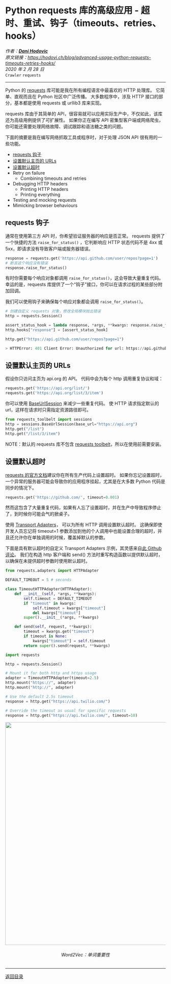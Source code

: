 # Python requests 库的高级应用 - 超时、重试、钩子（timeouts、retries、hooks）
_作者：[**Dani Hodovic**](https://hodovi.ch/)_  
_原文链接：<https://hodovi.ch/blog/advanced-usage-python-requests-timeouts-retries-hooks/>_  
_2020 年 2 月 28 日_  
`Crawler` `requests`

---
Python 的 [requests](https://requests.readthedocs.io/en/master/) 库可能是我在所有编程语言中最喜欢的 HTTP 处理库。
它简单、直观而且在 Python 社区中广泛传播。
大多数程序中，涉及 HTTP 接口的部分，基本都是使用 requests 或 urllib3 库来实现。

requests 库由于其简单的 API，很容易就可以应用实际生产中，不仅如此，该库还为高级用例提供了可扩展性。
如果你正在编写 API 密集型客户端或网络爬虫，你可能还需要处理网络故障、调试跟踪和语法糖之类的问题。 

下面的摘要是我在编写网络抓取工具或程序时，对于处理 JSON API 很有用的一些功能。
- [requests 钩子](#requests_hook)
- [设置默认主页的 URLs](#Setting_base_URLs)
- [设置默认超时](#Setting_default_timeouts)
- Retry on failure
  - Combining timeouts and retries
- Debugging HTTP headers
  - Printing HTTP headers
  - Printing everything
- Testing and mocking requests
- Mimicking browser behaviours




## <span id ='requests_hook'>requests 钩子</span>
通常在使用第三方 API 时，你希望验证服务器的响应是否正常。
requests 提供了一个快捷的方法 `raise_for_status()` ，它判断响应 HTTP 状态代码不是 4xx 或 5xx，即请求没有导致客户端或服务器错误。

```python
response = requests.get('https://api.github.com/user/repos?page=1')
# 断言这个响应没有错误
response.raise_for_status()
```

有时你需要每个响应对象都调用 `raise_for_status()`，这会导致大量重复代码。
幸运的是，requests 库提供了一个“钩子”接口，你可以在请求过程的某些部分附加回调。

我们可以使用钩子来确保每个响应对象都会调用 `raise_for_status()`。 

```python
# 创建自定义 requests 对象，修改全局模块抛出错误
http = requests.Session()

assert_status_hook = lambda response, *args, **kwargs: response.raise_for_status()
http.hooks["response"] = [assert_status_hook]

http.get("https://api.github.com/user/repos?page=1")

> HTTPError: 401 Client Error: Unauthorized for url: https://api.github.com/user/repos?page=1
```

## <span id='Setting_base_URLs'>设置默认主页的 URLs</span>
假设你只访问主页为 api.org 的 API。
代码中会为每个 http 调用重复协议和域： 

```python
requests.get('https://api.org/list/')
requests.get('https://api.org/list/3/item')
```

你可以使用 [BaseUrlSession](https://toolbelt.readthedocs.io/en/latest/sessions.html#baseurlsession) 来减少一些重复代码。
使 HTTP 请求指定默认的 url，这样在请求时只需指定资源路径即可。 

```python
from requests_toolbelt import sessions
http = sessions.BaseUrlSession(base_url="https://api.org")
http.get("/list")
http.get("/list/3/item")
```

NOTE：默认的 requests 库不包含 [requests toolbelt](https://github.com/requests/toolbelt)，所以在使用前需要安装。

## <span id='Setting_default_timeouts'>设置默认超时</span>
[requests 的官方文档](https://requests.readthedocs.io/en/master/user/quickstart/#timeouts)建议你在所有生产代码上设置超时。
如果你忘记设置超时，一个异常的服务器可能会导致你的应用程序挂起，尤其是在大多数 Python 代码是同步的情况下。

```python
requests.get('https://github.com/', timeout=0.001)
```

然而这包含了大量重复代码，如果有人忘了设置超时，并在生产中导致程序停止了，到时候你可能会气的掀桌子。

使用 [Transport Adapters](https://requests.readthedocs.io/en/master/user/advanced/#transport-adapters)，
可以为所有 HTTP 调用设置默认超时。
这确保即使开发人员忘记将 timeout=1 参数添加到他的个人调用中也能设置合理的超时，并且还允许你在单独调用的时候，覆盖掉默认的参数。

下面是具有默认超时的自定义 Transport Adapters 示例，其灵感来自[此 Github 评论](https://github.com/kennethreitz/requests/issues/3070#issuecomment-205070203)。 
我们在构造 http 客户端和 send() 方法时重写构造函数以提供默认超时，以确保在未提供超时参数时使用默认超时。 

```python
from requests.adapters import HTTPAdapter

DEFAULT_TIMEOUT = 5 # seconds

class TimeoutHTTPAdapter(HTTPAdapter):
    def __init__(self, *args, **kwargs):
        self.timeout = DEFAULT_TIMEOUT
        if "timeout" in kwargs:
            self.timeout = kwargs["timeout"]
            del kwargs["timeout"]
        super().__init__(*args, **kwargs)

    def send(self, request, **kwargs):
        timeout = kwargs.get("timeout")
        if timeout is None:
            kwargs["timeout"] = self.timeout
        return super().send(request, **kwargs)
```

```python
import requests

http = requests.Session()

# Mount it for both http and https usage
adapter = TimeoutHTTPAdapter(timeout=2.5)
http.mount("https://", adapter)
http.mount("http://", adapter)

# Use the default 2.5s timeout
response = http.get("https://api.twilio.com/")

# Override the timeout as usual for specific requests
response = http.get("https://api.twilio.com/", timeout=10)
```


<div align=center><img src="https://www.mlpowered.com/images/w2v_importance.png" width = '700'></div>
<div align=center><h6>Word2Vec：单词重要性</h6></div>

---
[返回目录](https://github.com/datugou/Article_Translation)

